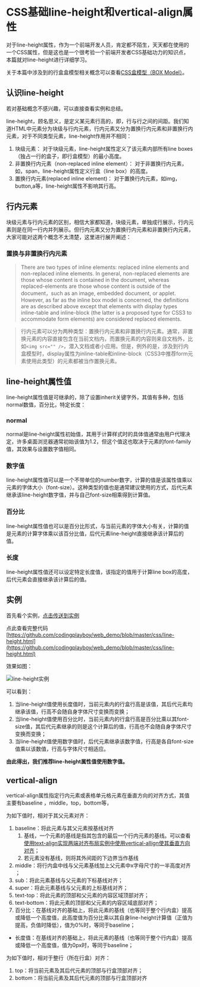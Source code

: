 # CSS基础line-height和vertical-align属性

对于line-height属性，作为一个前端开发人员，肯定都不陌生，天天都在使用的一个CSS属性，但是这也是一个很考验一个前端开发者CSS基础功力的知识点，本篇就对line-height进行详细学习。

关于本篇中涉及到的行盒盒模型相关概念可以查看[CSS盒模型（BOX Model）](http://blog.codingplayboy.com/2016/11/26/css_box_model/)。

## 认识line-height

若对基础概念不感兴趣，可以直接查看实例和总结。

line-height，顾名思义，是定义某元素行高的，即，行与行之间的间距。我们知道HTML中元素分为块级与行内元素，行内元素又分为置换行内元素和非置换行内元素，对于不同类型元素，line-height作用并不相同：

1. 块级元素： 对于块级元素，line-height属性定义了该元素内部所有line boxes（独占一行的盒子，即行盒模型）的最小高度。
2. 非置换行内元素（non-replaced inline element）： 对于非置换行内元素，如，span，line-height属性定义行盒（line box）的高度。
3. 置换行内元素(replaced inline element)： 对于置换行内元素，如img，button,a等，line-height属性不影响其行高。

## 行内元素

块级元素与行内元素的区别，相信大家都知道，块级元素，单独成行展示，行内元素则是在同一行内并列展示。但行内元素又分为置换行内元素和非置换行内元素，大家可能对这两个概念不太清楚，这里进行展开阐述：

### 置换与非置换行内元素

> There are two types of inline elements: replaced inline elements and non-replaced inline elements. In general, non-replaced elements are those whose content is contained in the document, whereas replaced-elements are those whose content is outside of the document，such as an image, embedded document, or applet. 
However, as far as the inline box model is concerned, the definitions are as described above except that elements with display types  inline-table and inline-block (the latter is a proposed type for CSS3 to accommodate form elements) are considered replaced elements.

> 行内元素可以分为两种类型：置换行内元素和非置换行内元素。通常，非置换元素的内容直接包含在当前文档内，而置换元素的内容则来自文档外，比如`<img src="" />`，潜入文档或者小应用。但是，例外的是，涉及到行内盒模型时，display属性为inline-table和inline-block（CSS3中推荐form元素使用此类型）的元素都被当作置换元素。

## line-height属性值

line-height属性值是可继承的，除了设置inherit关键字外，其值有多种，包括normal数值，百分比，特定长度：

### normal

normal是line-height属性初始值，其用于计算样式时的具体值通常由用户代理决定，许多桌面浏览器通常初始该值为1.2，但这个值这也取决于元素的font-family值，其效果与设置数字值相同。

### 数字值

line-height属性值可以是一个不带单位的number数字，计算的值是该属性值乘以元素的字体大小（font-size）。这种类型的值也是通常建议使用的方式，后代元素继承该line-height数字值，并与自己font-size相乘得到计算值。

### 百分比

line-height属性值也可以是百分比形式，与当前元素的字体大小有关，计算的值是元素的计算字体乘以该百分比值，后代元素line-height直接继承该计算后的值。

### 长度

line-height属性值还可以设定特定长度值，该指定的值用于计算line box的高度，后代元素会直接继承该计算后的值。

## 实例

首先看个实例，[点击传送到实例](http://demo.codingplayboy.com/demo/smallcase/htc/line-height.html)

点此查看完整代码 [https://github.com/codingplayboy/web_demo/blob/master/css/line-height.html](https://github.com/codingplayboy/web_demo/blob/master/css/line-height.html)

效果如图：

![line-height实例](http://blog.codingplayboy.com/wp-content/uploads/2016/12/line-height.png)

可以看到：

1. 当line-height值使用长度值时，当前元素内的行盒行高是该值，其后代元素均继承该值，行高不会随自身字体尺寸变换而变换；
1. 当line-height值使用百分比时，当前元素内的行盒行高是百分比乘以其font-size值，其后代元素继承的则是这个计算后的值，行高也不会随自身字体尺寸变换而变换；
1. 当line-height值使用数字值时，后代元素继承该数字值，行高是各自font-size值乘以该数值，行高与字体尺寸相适应。

**由此得出，我们推荐line-height属性值使用数字值。**

## vertical-align

vertical-align属性指定行内元素或表格单元格元素在垂直方向的对齐方式，其值主要有baseline
，middle，top，bottom等，

为如下值时，相对于其父元素对齐：

1. baseline：将此元素与其父元素按基线对齐
    1. 基线，一个元素的基线是指其包含的最后一个行内元素的基线。可以查看[使用text-align实现两端对齐布局实例中使用vertical-allign使其垂直方向对齐](http://blog.codingplayboy.com/2016/10/01/justify_layout/)；
    1. 若元素没有基线，则将其外间距的下边界当作基线
1. middle：将行内盒中线与父元素基线加上父元素中x字母尺寸的一半高度对齐  ；
1. sub：将此元素基线与父元素的下标基线对齐；
1. super：将此元素基线与父元素的上标基线对齐；
1. text-top：将此元素的顶部和父元素的内容区域顶部对齐；
1. text-bottom：将此元素的顶部和父元素的内容区域底部对齐；
1. 百分比：在基线对齐的基础上，将此元素的基线（也等同于整个行内盒）提高或降低一个高度值，此高度值为百分比乘以其自身line-height计算值（正值为提高，负值时降低），值为0%时，等同于baseline；
- 长度值：在基线对齐的基础上，将此元素的基线（也等同于整个行内盒）提高或降低一个高度值，值为0px时，等同于baseline；
    
为如下值时，相对于整行（所在行盒）对齐：

1. top：将当前元素及其后代元素的顶部与行盒顶部对齐；
1. bottom：将当前元素及其后代元素的顶部与行盒顶部对齐



